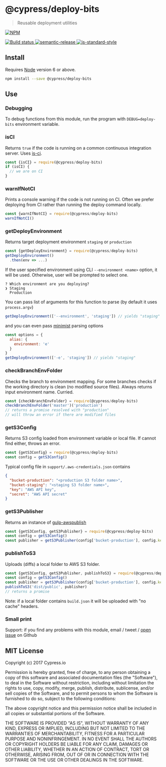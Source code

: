 # @cypress/deploy-bits

> Reusable deployment utilities

[![NPM][npm-icon] ][npm-url]

[![Build status][ci-image] ][ci-url]
[![semantic-release][semantic-image] ][semantic-url]
[![js-standard-style][standard-image]][standard-url]

## Install

Requires [Node](https://nodejs.org/en/) version 6 or above.

```sh
npm install --save @cypress/deploy-bits
```

## Use

### Debugging

To debug functions from this module, run the program with `DEBUG=deploy-bits` environment
variable.

### isCI

Returns `true` if the code is running on a common continuous integration server.
Uses [is-ci](https://github.com/watson/is-ci).

```js
const {isCI} = require(@cypress/deploy-bits)
if (isCI) {
  // we are on CI
}
```

### warnIfNotCI

Prints a console warning if the code is not running on CI. Often we prefer deploying
from CI rather than running the deploy command locally.

```js
const {warnIfNotCI} = require(@cypress/deploy-bits)
warnIfNotCI()
```

### getDeployEnvironment

Returns target deployment environment `staging` or `production`

```js
const {getDeployEnvironment} = require(@cypress/deploy-bits)
getDeployEnvironment()
  .then(env => ...)
```

If the user specified environment using CLI `--environment <name>` option, it will be used.
Otherwise, user will be prompted to select one.

```
? Which environment are you deploying? 
❯ Staging 
  Production
```

You can pass list of arguments for this function to parse (by default it uses `process.argv`)
```js
getDeployEnvironment(['--environment', 'staging']) // yields "staging"
```
and you can even pass [minimist](https://github.com/substack/minimist) parsing options
```js
const options = {
  alias: {
    environment: 'e'
  }
}
getDeployEnvironment(['-e', 'staging']) // yields "staging"
```

### checkBranchEnvFolder

Checks the branch to environment mapping. For some branches checks if the working
directory is clean (no modified source files). Always returns input environment name.
Curried.

```js
const {checkBranchEnvFolder} = require(@cypress/deploy-bits)
checkBranchEnvFolder('master')('production')
// returns a promise resolved with "production"
// will throw an error if there are modified files
```

### getS3Config

Returns S3 config loaded from environment variable or local file. If cannot find either,
throws an error.

```js
const {getS3Config} = require(@cypress/deploy-bits)
const config = getS3Config()
```

Typical config file in `support/.aws-credentials.json` contains

```json
{
  "bucket-production": "<production S3 folder name>",
  "bucket-staging": "<staging S3 folder name>",
  "key": "AWS API key",
  "secret": "AWS API secret"
}
```

### getS3Publisher

Returns an instance of [gulp-awspublish](https://github.com/pgherveou/gulp-awspublish)

```js
const {getS3Config, getS3Publisher} = require(@cypress/deploy-bits)
const config = getS3Config()
const publisher = getS3Publisher(config['bucket-production'], config.key, config.secret)
```

### publishToS3

Uploads (diffs) a local folder to AWS S3 folder.

```js
const {getS3Config, getS3Publisher, publishToS3} = require(@cypress/deploy-bits)
const config = getS3Config()
const publisher = getS3Publisher(config['bucket-production'], config.key, config.secret)
publishToS3('dist/public', publisher)
// returns a promise
```

Note: if a local folder contains `build.json` it will be uploaded with "no cache" headers.

### Small print

Support: if you find any problems with this module, email / tweet /
[open issue](https://github.com/cypress-io/deploy-bits/issues) on Github

## MIT License

Copyright (c) 2017 Cypress.io

Permission is hereby granted, free of charge, to any person
obtaining a copy of this software and associated documentation
files (the "Software"), to deal in the Software without
restriction, including without limitation the rights to use,
copy, modify, merge, publish, distribute, sublicense, and/or sell
copies of the Software, and to permit persons to whom the
Software is furnished to do so, subject to the following
conditions:

The above copyright notice and this permission notice shall be
included in all copies or substantial portions of the Software.

THE SOFTWARE IS PROVIDED "AS IS", WITHOUT WARRANTY OF ANY KIND,
EXPRESS OR IMPLIED, INCLUDING BUT NOT LIMITED TO THE WARRANTIES
OF MERCHANTABILITY, FITNESS FOR A PARTICULAR PURPOSE AND
NONINFRINGEMENT. IN NO EVENT SHALL THE AUTHORS OR COPYRIGHT
HOLDERS BE LIABLE FOR ANY CLAIM, DAMAGES OR OTHER LIABILITY,
WHETHER IN AN ACTION OF CONTRACT, TORT OR OTHERWISE, ARISING
FROM, OUT OF OR IN CONNECTION WITH THE SOFTWARE OR THE USE OR
OTHER DEALINGS IN THE SOFTWARE.

[npm-icon]: https://nodei.co/npm/@cypress/deploy-bits.svg?downloads=true
[npm-url]: https://npmjs.org/package/@cypress/deploy-bits
[ci-image]: https://travis-ci.org/cypress-io/deploy-bits.svg?branch=master
[ci-url]: https://travis-ci.org/cypress-io/deploy-bits
[semantic-image]: https://img.shields.io/badge/%20%20%F0%9F%93%A6%F0%9F%9A%80-semantic--release-e10079.svg
[semantic-url]: https://github.com/semantic-release/semantic-release
[standard-image]: https://img.shields.io/badge/code%20style-standard-brightgreen.svg
[standard-url]: http://standardjs.com/
